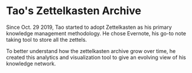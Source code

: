 # Tao's Zettelkasten Archive

Since Oct. 29 2019, Tao started to adopt Zettelkasten as his primary knowledge management methodology. He chose Evernote, his go-to note taking tool to store all the zettels.

To better understand how the zettelkasten archive grow over time, he created this analytics and visualization tool to give an evolving view of his knowledge network.
